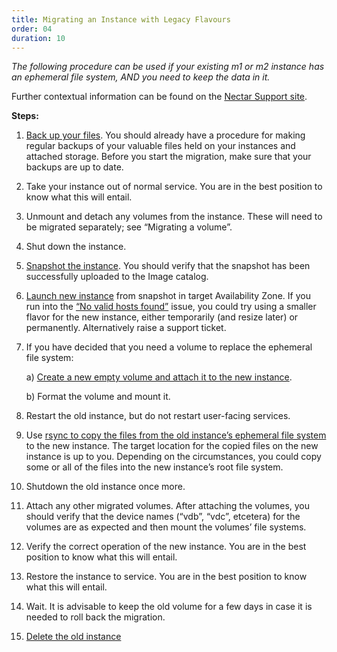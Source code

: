 ```yaml
---
title: Migrating an Instance with Legacy Flavours
order: 04
duration: 10
---
```


*The following procedure can be used if your existing m1 or m2 instance has an ephemeral file system, AND you need to keep the data in it.*

Further contextual information can be found on the [Nectar Support site](https://support.ehelp.edu.au/support/solutions/articles/6000246733-migrating-instances-with-legacy-flavors). 

**Steps:**
1. [Back up your files](https://support.ehelp.edu.au/support/solutions/articles/6000085112-backing-up-data).  You should already have a procedure for making regular backups of your valuable files held on your instances and attached storage.  Before you start the migration, make sure that your backups are up to date.

2. Take your instance out of normal service.  You are in the best position to know what this will entail.

3. Unmount and detach any volumes from the instance.  These will need to be migrated separately; see “Migrating a volume”.

4. Shut down the instance. 

5. [Snapshot the instance](https://tutorials.rc.nectar.org.au/snapshots/01-overview).  You should verify that the snapshot has been successfully uploaded to the Image catalog.

6. [Launch new instance](https://tutorials.rc.nectar.org.au/snapshots/04-launch-instance-from-snapshot) from snapshot in target Availability Zone. If you run into the [“No valid hosts found”](https://support.ehelp.edu.au/support/discussions/topics/6000060776) issue, you could try using a smaller flavor for the new instance, either temporarily (and resize later) or permanently.  Alternatively raise a support ticket.

7. If you have decided that you need a volume to replace the ephemeral file system:

   a) [Create a new empty volume and attach it to the new instance](https://tutorials.rc.nectar.org.au/volume-storage/03-create-attach).

    b) Format the volume and mount it.

8. Restart the old instance, but do not restart user-facing services.

9. Use [rsync to copy the files from the old instance’s ephemeral file system](https://support.ehelp.edu.au/support/solutions/articles/6000085112-backing-up-data) to the new instance.  The target location for the copied files on the new instance is up to you. Depending on the circumstances, you could copy some or all of the files into the new instance’s root file system.

10. Shutdown the old instance once more.

11. Attach any other migrated volumes.  After attaching the volumes, you should verify that the device names (“vdb”, “vdc”, etcetera) for the volumes are as expected and then mount the volumes’ file systems. 

12. Verify the correct operation of the new instance. You are in the best position to know what this will entail.

13. Restore the instance to service.  You are in the best position to know what this will entail.

14. Wait.  It is advisable to keep the old volume for a few days in case it is needed to roll back the migration.

15. [Delete the old instance](https://tutorials.rc.nectar.org.au/changing-instances/05-deleting)